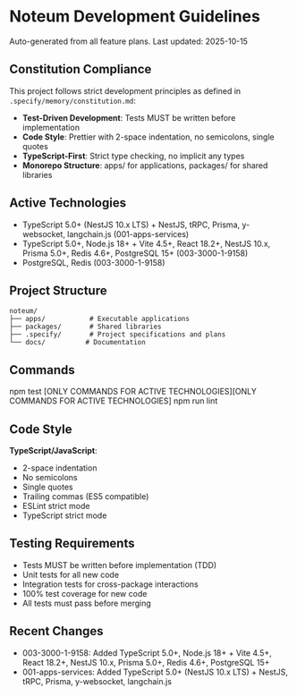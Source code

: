 # Noteum Development Guidelines

Auto-generated from all feature plans. Last updated: 2025-10-15

## Constitution Compliance
This project follows strict development principles as defined in `.specify/memory/constitution.md`:
- **Test-Driven Development**: Tests MUST be written before implementation
- **Code Style**: Prettier with 2-space indentation, no semicolons, single quotes
- **TypeScript-First**: Strict type checking, no implicit any types
- **Monorepo Structure**: apps/ for applications, packages/ for shared libraries

## Active Technologies
- TypeScript 5.0+ (NestJS 10.x LTS) + NestJS, tRPC, Prisma, y-websocket, langchain.js (001-apps-services)
- TypeScript 5.0+, Node.js 18+ + Vite 4.5+, React 18.2+, NestJS 10.x, Prisma 5.0+, Redis 4.6+, PostgreSQL 15+ (003-3000-1-9158)
- PostgreSQL, Redis (003-3000-1-9158)

## Project Structure
```
noteum/
├── apps/           # Executable applications
├── packages/       # Shared libraries
├── .specify/       # Project specifications and plans
└── docs/          # Documentation
```

## Commands
npm test [ONLY COMMANDS FOR ACTIVE TECHNOLOGIES][ONLY COMMANDS FOR ACTIVE TECHNOLOGIES] npm run lint

## Code Style
**TypeScript/JavaScript**:
- 2-space indentation
- No semicolons
- Single quotes
- Trailing commas (ES5 compatible)
- ESLint strict mode
- TypeScript strict mode

## Testing Requirements
- Tests MUST be written before implementation (TDD)
- Unit tests for all new code
- Integration tests for cross-package interactions
- 100% test coverage for new code
- All tests must pass before merging

## Recent Changes
- 003-3000-1-9158: Added TypeScript 5.0+, Node.js 18+ + Vite 4.5+, React 18.2+, NestJS 10.x, Prisma 5.0+, Redis 4.6+, PostgreSQL 15+
- 001-apps-services: Added TypeScript 5.0+ (NestJS 10.x LTS) + NestJS, tRPC, Prisma, y-websocket, langchain.js

<!-- MANUAL ADDITIONS START -->
<!-- MANUAL ADDITIONS END -->
